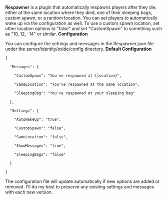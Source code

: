 **Respawner** is a plugin that automatically respawns players after they die, either at the same location where they died, one of their sleeping bags, custom spawn, or a random location. You can set players to automatically wake up via the configuration as well. To use a custom spawn location, set other location options to "false" and set "CustomSpawn" to something such as "10, 12, -14" or similar.
**Configuration**

You can configure the settings and messages in the Respawner.json file under the server/identity/oxide/config directory.
**Default Configuration**

````
{

  "Messages": {

    "CustomSpawn": "You've respawned at {location}",

    "SameLocation": "You've respawned at the same location",

    "SleepingBag": "You've respawned at your sleeping bag"

  },

  "Settings": {

    "AutoWakeUp": "true",

    "CustomSpawn": "false",

    "SameLocation": "false",

    "ShowMessages": "true",

    "SleepingBags": "false"

  }

}
````

The configuration file will update automatically if new options are added or removed. I'll do my best to preserve any existing settings and messages with each new version.